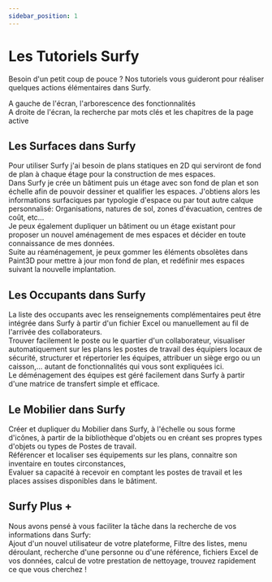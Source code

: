 ```yaml
---
sidebar_position: 1
---
```


# Les Tutoriels Surfy

Besoin d'un petit coup de pouce ? Nos tutoriels vous guideront pour réaliser quelques actions élémentaires dans Surfy.

A gauche de l'écran, l'arborescence des fonctionnalités<br />
A droite de l'écran, la recherche par mots clés et les chapitres de la page active<br />

## Les Surfaces dans Surfy

Pour utiliser Surfy j'ai besoin de plans statiques en 2D qui serviront de fond de plan à chaque étage pour la construction de mes espaces.<br />
Dans Surfy je crée un bâtiment puis un étage avec son fond de plan et son échelle afin de pouvoir dessiner et qualifier les espaces.
J'obtiens alors les informations surfaciques par typologie d'espace ou par tout autre calque personnalisé: Organisations, natures de sol, zones d'évacuation, centres de coût, etc...<br />
Je peux également dupliquer un bâtiment ou un étage existant pour proposer un nouvel aménagement de mes espaces et décider en toute connaissance de mes données.<br />
Suite au réaménagement, je peux gommer les éléments obsolètes dans Paint3D pour mettre à jour mon fond de plan, et redéfinir mes espaces suivant la nouvelle implantation.<br />

## Les Occupants dans Surfy

La liste des occupants avec les renseignements complémentaires peut être intégrée dans Surfy à partir d'un fichier Excel ou manuellement au fil de l'arrivée des collaborateurs.<br />
Trouver facilement le poste ou le quartier d'un collaborateur, visualiser automatiquement sur les plans les postes de travail des équipiers locaux de sécurité, structurer et répertorier les équipes, attribuer un siège ergo ou un caisson,... autant de fonctionnalités qui vous sont expliquées ici.<br />
Le déménagement des équipes est géré facilement dans Surfy à partir d'une matrice de transfert simple et efficace.<br />

## Le Mobilier dans Surfy

Créer et dupliquer du Mobilier dans Surfy, à l'échelle ou sous forme d'icônes, à partir de la bibliothèque d'objets ou en créant ses propres types d'objets ou types de Postes de travail.<br />
Référencer et localiser ses équipements sur les plans, connaitre son inventaire en toutes circonstances,<br />
Evaluer sa capacité à recevoir en comptant les postes de travail et les places assises disponibles dans le bâtiment.<br />

## Surfy Plus +

Nous avons pensé à vous faciliter la tâche dans la recherche de vos informations dans Surfy: <br />
Ajout d'un nouvel utilisateur de votre plateforme, Filtre des listes, menu déroulant, recherche d'une personne ou d'une référence, fichiers Excel de vos données, calcul de votre prestation de nettoyage, trouvez rapidement ce que vous cherchez !
